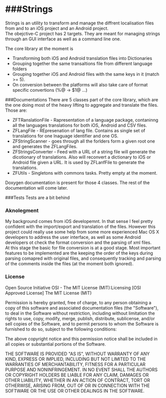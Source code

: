 ###Strings
=======

Strings is an utility to transform and manage the diffrent localisation files from and to an iOS project and an Android project.<br>
The obejctive-C project has 2 targets. They are meant for managing strings through an GUI interface as well as a command line one.<br>

The core library at the moment is 
- Transforming both iOS and Android translation files into Dictionaries
- Grouping together the same transaltions file from different language folders
- Grouping together iOS and Android files with the same keys in it (match >= 5).
- On conversion between the platforms will also take care of format specific convertions (%@ -> $1@ ...)


###Documentations
There are 5 classes part of the core library, which are the one doing most of the heavy lifting to aggregate and translate the files.<br>
Those are:<br>

- ZFTRanslationFile - Rapresentation of a language package, contaninng all the languages translations for both iOS, Android and CSV files.
- ZFLangFile - REpresenation of lang file. Contains as single set of translations for one lnaguage identifier and one OS.
- ZFStringScanner - goes through all the forlders form a given root one and generates the ZFLangFiles.
- ZFStringsConverter - Feed with a URL of a string file will generate the dicotionary of translations. Also will reconvert a dictionary to iOS or Android file given a URL. It is used by ZFLanfFile to generate the translations.
- ZFUtils - Singletons with commons tasks. Pretty empty at the moment.

Doxygen documentation is present for those 4 classes. The rest of the documentation will come later.

###Tests
Tests are a bit behind

### Aknolegment
My background comes from iOS developemnt. In that sense I feel pretty confident with the import/export and translation of the files. However this project could really use some help from some more experienced Mac OS X developers to address the user interface, as well as some Android developers ot check the format conversion and the parsing of xml files.<br>
At this stage the basic for file conversion is at a good stage. Most important features to be implemented are the keeping the order of the keys during parsing comapred with original files, and consequently tracking and parsing of the comments inside the files (at the moment both ignored).<br>


### License
Open Source Initiative OSI - The MIT License (MIT):Licensing [OSI Approved License] The MIT License (MIT)<br>

Permission is hereby granted, free of charge, to any person obtaining a copy of this software and associated documentation files (the "Software"), to deal in the Software without restriction, including without limitation the rights to use, copy, modify, merge, publish, distribute, sublicense, and/or sell copies of the Software, and to permit persons to whom the Software is furnished to do so, subject to the following conditions:<br>

The above copyright notice and this permission notice shall be included in all copies or substantial portions of the Software.<br>

THE SOFTWARE IS PROVIDED "AS IS", WITHOUT WARRANTY OF ANY KIND, EXPRESS OR IMPLIED, INCLUDING BUT NOT LIMITED TO THE WARRANTIES OF MERCHANTABILITY, FITNESS FOR A PARTICULAR PURPOSE AND NONINFRINGEMENT. IN NO EVENT SHALL THE AUTHORS OR COPYRIGHT HOLDERS BE LIABLE FOR ANY CLAIM, DAMAGES OR OTHER LIABILITY, WHETHER IN AN ACTION OF CONTRACT, TORT OR OTHERWISE, ARISING FROM, OUT OF OR IN CONNECTION WITH THE SOFTWARE OR THE USE OR OTHER DEALINGS IN THE SOFTWARE.<br>
